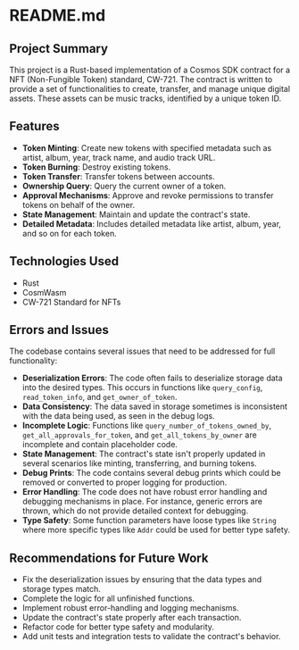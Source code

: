 # README.md

## Project Summary

This project is a Rust-based implementation of a Cosmos SDK contract for a NFT (Non-Fungible Token) standard, CW-721. The contract is written to provide a set of functionalities to create, transfer, and manage unique digital assets. These assets can be music tracks, identified by a unique token ID.

## Features

- **Token Minting**: Create new tokens with specified metadata such as artist, album, year, track name, and audio track URL.
- **Token Burning**: Destroy existing tokens.
- **Token Transfer**: Transfer tokens between accounts.
- **Ownership Query**: Query the current owner of a token.
- **Approval Mechanisms**: Approve and revoke permissions to transfer tokens on behalf of the owner.
- **State Management**: Maintain and update the contract's state.
- **Detailed Metadata**: Includes detailed metadata like artist, album, year, and so on for each token.

## Technologies Used

- Rust
- CosmWasm
- CW-721 Standard for NFTs

## Errors and Issues

The codebase contains several issues that need to be addressed for full functionality:

- **Deserialization Errors**: The code often fails to deserialize storage data into the desired types. This occurs in functions like `query_config`, `read_token_info`, and `get_owner_of_token`.
- **Data Consistency**: The data saved in storage sometimes is inconsistent with the data being used, as seen in the debug logs.
- **Incomplete Logic**: Functions like `query_number_of_tokens_owned_by`, `get_all_approvals_for_token`, and `get_all_tokens_by_owner` are incomplete and contain placeholder code.
- **State Management**: The contract's state isn't properly updated in several scenarios like minting, transferring, and burning tokens.
- **Debug Prints**: The code contains several debug prints which could be removed or converted to proper logging for production.
- **Error Handling**: The code does not have robust error handling and debugging mechanisms in place. For instance, generic errors are thrown, which do not provide detailed context for debugging.
- **Type Safety**: Some function parameters have loose types like `String` where more specific types like `Addr` could be used for better type safety.

## Recommendations for Future Work

- Fix the deserialization issues by ensuring that the data types and storage types match.
- Complete the logic for all unfinished functions.
- Implement robust error-handling and logging mechanisms.
- Update the contract's state properly after each transaction.
- Refactor code for better type safety and modularity.
- Add unit tests and integration tests to validate the contract's behavior.
